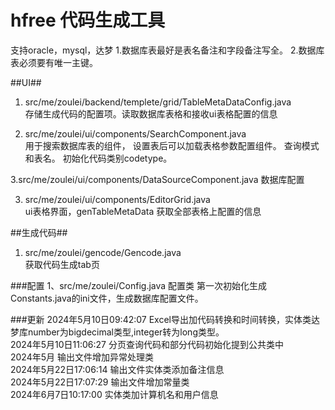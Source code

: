 # hfree 代码生成工具
支持oracle，mysql，达梦
1.数据库表最好是表名备注和字段备注写全。 
2.数据库表必须要有唯一主键。

##UI##
1. src/me/zoulei/backend/templete/grid/TableMetaDataConfig.java      
存储生成代码的配置项。读取数据库表格和接收ui表格配置的信息

2. src/me/zoulei/ui/components/SearchComponent.java    
用于搜索数据库表的组件， 设置表后可以加载表格参数配置组件。  查询模式和表名。 初始化代码类别codetype。

3.src/me/zoulei/ui/components/DataSourceComponent.java
数据库配置

3. src/me/zoulei/ui/components/EditorGrid.java    
ui表格界面，genTableMetaData 获取全部表格上配置的信息

##生成代码##
1. src/me/zoulei/gencode/Gencode.java    
获取代码生成tab页

###配置
1、src/me/zoulei/Config.java
配置类 第一次初始化生成Constants.java的ini文件，生成数据库配置文件。


###更新
2024年5月10日09:42:07 Excel导出加代码转换和时间转换，实体类达梦库number为bigdecimal类型,integer转为long类型。<br>
2024年5月10日11:06:27 分页查询代码和部分代码初始化提到公共类中<br>
2024年5月            输出文件增加异常处理类<br>
2024年5月22日17:06:14 输出文件实体类添加备注信息<br>
2024年5月22日17:07:29 输出文件增加常量类<br>
2024年6月7日10:17:00  实体类加计算机名和用户信息<br>



